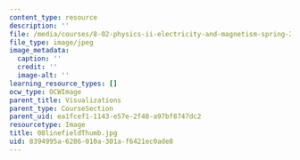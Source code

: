 ```yaml
---
content_type: resource
description: ''
file: /media/courses/8-02-physics-ii-electricity-and-magnetism-spring-2007/8394995a6286010a301af6421ec0ade8_08linefieldThumb.jpg
file_type: image/jpeg
image_metadata:
  caption: ''
  credit: ''
  image-alt: ''
learning_resource_types: []
ocw_type: OCWImage
parent_title: Visualizations
parent_type: CourseSection
parent_uid: ea1fcef1-1143-e57e-2f48-a97bf8747dc2
resourcetype: Image
title: 08linefieldThumb.jpg
uid: 8394995a-6286-010a-301a-f6421ec0ade8
---
```

